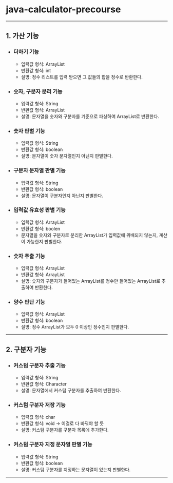 # java-calculator-precourse

***
## 1. 가산 기능
- ### 더하기 기능
  - 입력값 형식: ArrayList<Integer>
  - 반환값 형식: int
  - 설명: 정수 리스트를 입력 받으면 그 값들의 합을 정수로 반환한다.
  
- ### 숫자, 구분자 분리 기능
  - 입력값 형식: String
  - 반환값 형식: ArrayList<String>
  - 설명: 문자열을 숫자와 구분자를 기준으로 파싱하여 ArrayList로 반환한다.

- ### 숫자 판별 기능
    - 입력값 형식: String
    - 반환값 형식: boolean
    - 설명: 문자열이 숫자 문자열인지 아닌지 판별한다.

- ### 구분자 문자열 판별 기능
  - 입력값 형식: String
  - 반환값 형식: boolean
  - 설명: 문자열이 구분자인지 아닌지 판별한다.
  
- ### 입력값 유효성 판별 기능
  - 입력값 형식: ArrayList<String>
  - 반환값 형식: boolen
  - 문자열을 숫자와 구분자로 분리한 ArrayList가 입력값에 위배되지 않는지, 계산이 가능한지 판별한다.
  
- ### 숫자 추출 기능
  - 입력값 형식: ArrayList<String>
  - 반환값 형식: ArrayList<Integer>
  - 설명: 숫자와 구분자가 들어있는 ArrayList를 정수만 들어있는 ArrayList로 추출하여 반환한다.
  
- ### 양수 판단 기능
  - 입력값 형식: ArrayList<Integer>
  - 반환값 형식: boolean
  - 설명: 정수 ArrayList가 모두 0 이상인 정수인지 판별한다.


***
## 2. 구분자 기능
  - ### 커스텀 구분자 추출 기능
    - 입력값 형식: String
    - 반환값 형식: Character
    - 설명: 문자열에서 커스텀 구분자를 추출하여 반환한다.
    
  - ### 커스텀 구분자 저장 기능
    - 입력값 형식: char
    - 반환값 형식: void -> 이걸로 다 바꿔야 할 듯
    - 설명: 커스텀 구분자를 구분자 목록에 추가한다.
  
  - ### 커스텀 구분자 지정 문자열 판별 기능
    - 입력값 형식: String
    - 반환값 형식: boolean
    - 설명: 커스텀 구분자를 지정하는 문자열이 있는지 판별한다.

***